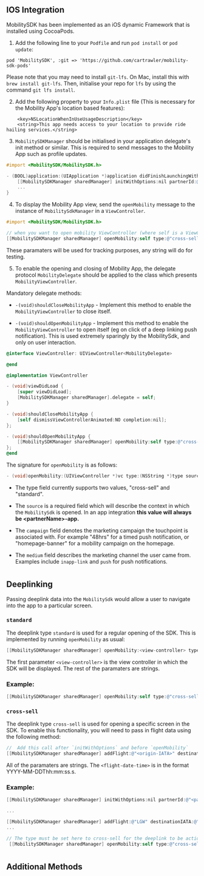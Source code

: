 ## IOS Integration

MobilitySDK has been implemented as an iOS dynamic Framework that is installed using CocoaPods.

1.  Add the following line to your `Podfile` and run `pod install` or `pod update`:

```
pod 'MobilitySDK', :git => 'https://github.com/cartrawler/mobility-sdk-pods'
```

Please note that you may need to install `git-lfs`. On Mac, install this with `brew install git-lfs`. Then, initialise your repo for `lfs` by using the command `git lfs install`.

2. Add the following property to your `Info.plist` file (This is necessary for the Mobility App's location based features):

```
    <key>NSLocationWhenInUseUsageDescription</key>
    <string>This app needs access to your location to provide ride hailing services.</string>
```

3. `MobilitySDKManager` should be initialised in your application delegate's init method or similar. This is required to send messages to the Mobility App such as profile updates.

```objectivec
#import <MobilitySDK/MobilitySDK.h>

- (BOOL)application:(UIApplication *)application didFinishLaunchingWithOptions:(NSDictionary *)launchOptions {
    [[MobilitySDKManager sharedManager] initWithOptions:nil partnerId:@"<partner-id>"];
    ...
}
```

4. To display the Mobility App view, send the `openMobility` message to the instance of `MobilitySdkManager` in a `ViewController`.

```objectivec
#import <MobilitySDK/MobilitySDK.h>

// when you want to open mobility ViewController (where self is a ViewController):
[[MobilitySDKManager sharedManager] openMobility:self type:@"cross-sell" source:@"deeplink source" campaign:@"deeplink campaign" medium:@"deeplink medium"];
```

These paramaters will be used for tracking purposes, any string will do for testing.

5. To enable the opening and closing of Mobility App, the delegate protocol `MobilityDelegate` should be applied to the class which presents `MobilityViewController`.

Mandatory delegate methods:

- `-(void)shouldCloseMobilityApp` - Implement this method to enable the `MobilityViewController` to close itself.

* `-(void)shouldOpenMobilityApp` - Implement this method to enable the `MobilityViewController` to open itself (eg on click of a deep linking push notification). This is used extremely sparingly by the MobilitySdk, and only on user interaction.

```objectivec
@interface ViewController: UIViewController<MobilityDelegate>

@end

@implementation ViewController

- (void)viewDidLoad {
    [super viewDidLoad];
    [MobilitySDKManager sharedManager].delegate = self;
}

- (void)shouldCloseMobilityApp {
    [self dismissViewControllerAnimated:NO completion:nil];
};

- (void)shouldOpenMobilityApp {
    [[MobilitySDKManager sharedManager] openMobility:self type:@"cross-sell" source:@"<partnerName>-app" campaign:@"48hrs" medium:@"push"];
};
@end
```

The signature for `openMobility` is as follows:

```objectivec
- (void)openMobility:(UIViewController *)vc type:(NSString *)type source:(NSString *)source campaign:(NSString *)campaign medium:(NSString *)medium;
```

- The type field currently supports two values, "cross-sell" and "standard".

- The `source` is a required field which will describe the context in which the `MobilitySdk` is opened.
  In an app integration **this value will always be \<partnerName\>-app.**

- The `campaign` field denotes the marketing campaign the touchpoint is associated with. For example "48hrs" for a timed push notification, or "homepage-banner" for a mobility campaign on the homepage.

- The `medium` field describes the marketing channel the user came from. Examples include `inapp-link` and `push` for push notifications.

#

## Deeplinking

Passing deeplink data into the `MobilitySdk` would allow a user to navigate into the app to a particular screen.

### `standard`

The deeplink type `standard` is used for a regular opening of the SDK. This is implemented by running `openMobility` as usual:

```objectivec
[[MobilitySDKManager sharedManager] openMobility:<view-controller> type:@"<deeplink-type>" source:@"<source>" campaign:@"<campaign>" medium:@"<medium>"];
```

The first parameter `<view-controller>` is the view controller in which the SDK will be displayed. The rest of the paramaters are strings.

### Example:

```objectivec
[[MobilitySDKManager sharedManager] openMobility:self type:@"cross-sell" source:@"<partnerName>-app" campaign:@"48hrs" medium:@"push"];
```

### `cross-sell`

The deeplink type `cross-sell` is used for opening a specific screen in the SDK. To enable this functionality, you will need to pass in flight data using the following method:

```objectivec
//  Add this call after `initWithOptions` and before `openMobility`
[[MobilitySDKManager sharedManager] addFlight:@"<origin-IATA>" destinationIATA:@"<destination-IATA>" flightNumber:@"<flight-number>" flightDate:@"<flight-date-time>"];
```

All of the paramaters are strings. The `<flight-date-time>` is in the format YYYY-MM-DDThh:mm:ss.s.

### Example:

```objectivec
[[MobilitySDKManager sharedManager] initWithOptions:nil partnerId:@"<partner-id>"];

...

[[MobilitySDKManager sharedManager] addFlight:@"LGW" destinationIATA:@"DUB" flightNumber:@"FR121" flightDate:@"2020-09-11T22:08:50.001"];
...

// The type must be set here to cross-sell for the deeplink to be actioned
 [[MobilitySDKManager sharedManager] openMobility:self type:@"cross-sell" source:@"<partnerName>-app" campaign:@"48hrs" medium:@"push"];
```

#

## Additional Methods
